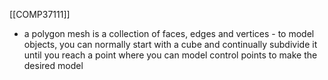[[COMP37111]]

- a polygon mesh is a collection of faces, edges and vertices - to model objects, you can normally start with a cube and continually subdivide it until you reach a point where you can model control points to make the desired model